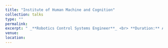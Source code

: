 ```yaml
---
title: "Institute of Human Machine and Cognition"
collection: talks
type: ""
permalink: 
excerpt: " _**Robotics Control Systems Engineer**_ <br> **Duration:** Aug 2023 - present <br> **Contribution:** Developing robust control algorithms for Exoskeletons and Legged robots." 
venue:  
location: 
---
```

